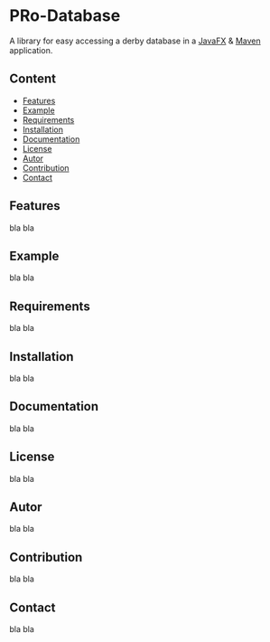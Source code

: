 PRo-Database
============

A library for easy accessing a derby database in a [JavaFX](http://docs.oracle.com/javase/8/javase-clienttechnologies.htm) &amp; [Maven](http://maven.apache.org/) application. 



Content
-------

* [Features](#Features)
* [Example](#Example)
* [Requirements](#Requirements)
* [Installation](#Installation)
* [Documentation](#Documentation)
* [License](#License)
* [Autor](#Autor)
* [Contribution](#Contribution)
* [Contact](#Contact)



Features<a name="Features" />
--------

bla bla



Example<a name="Example" />
-------

bla bla



Requirements<a name="Requirements" />
------------

bla bla



Installation<a name="Installation" />
------------

bla bla



Documentation<a name="Documentation" />
-------------

bla bla



License<a name="License" />
-------

bla bla



Autor<a name="Autor" />
-----

bla bla



Contribution<a name="Contribution" />
------------

bla bla



Contact<a name="Contact" />
-------

bla bla





